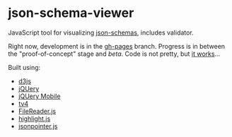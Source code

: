 json-schema-viewer
==================

JavaScript tool for visualizing [json-schemas](http://json-schema.org/), includes validator.

Right now, development is in the [gh-pages](https://github.com/jlblcc/json-schema-viewer/tree/gh-pages) branch.
Progress is in between the "proof-of-concept" stage and *beta*. Code is not pretty, but [it works](http://jlblcc.github.io/json-schema-viewer/)...

Built using:
 - [d3js](http://d3js.org/)
 - [jQUery](http://jquery.com/)
 - [jQUery Mobile](http://jquerymobile.com/)
 - [tv4](http://geraintluff.github.io/tv4/)
 - [FileReader.js](http://bgrins.github.io/filereader.js/)
 - [highlight.js](https://highlightjs.org/)
 - [jsonpointer.js](https://github.com/alexeykuzmin/jsonpointer.js)

